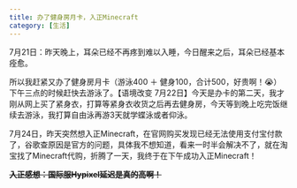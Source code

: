 ```yaml
---
title: 办了健身房月卡，入正Minecraft
category: [生活]
---
```


7月21日：昨天晚上，耳朵已经不再疼到难以入睡，今日醒来之后，耳朵已经基本痊愈。

所以我赶紧又办了健身房月卡（游泳400 ＋ 健身100，合计500，好贵啊！😭）下午三点的时候赶快去游泳了。【语境改变 7月22日】今天是办卡的第二天，我才刚从网上买了紧身衣，打算等紧身衣收货之后再去健身房，今天等到晚上吃完饭继续去游泳，我打算自由泳再游3天就学蝶泳或者仰泳。

7月24日，昨天突然想入正Minecraft，在官网购买发现已经无法使用支付宝付款了，谷歌查原因是官方的问题，具体我不想知道，看来一时半会解决不了，就在淘宝找了Minecraft代购，折腾了一天，我终于在下午成功入正Minecraft！

**~~入正感想：国际服Hypixel延迟是真的高啊！~~**

